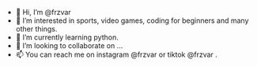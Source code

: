 - 👋 Hi, I’m @frzvar
- 👀 I’m interested in sports, video games, coding for beginners and many other things.
- 🌱 I’m currently learning python.
- 💞️ I’m looking to collaborate on ...
- 📫 You can reach me on instagram @frzvar or tiktok @frzvar .

<!---
frzvar/frzvar is a ✨ special ✨ repository because its `README.md` (this file) appears on your GitHub profile.
You can click the Preview link to take a look at your changes.
--->
